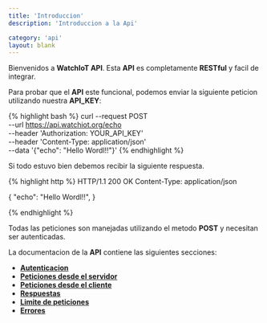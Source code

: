 ```yaml
---
title: 'Introduccion'
description: 'Introduccion a la Api'

category: 'api'
layout: blank
---
```


Bienvenidos a **WatchIoT API**. Esta **API** es completamente **RESTful** y facil de integrar.

Para probar que el **API** este funcional, podemos enviar la siguiente peticion utilizando nuestra **API_KEY**:

{% highlight bash %}
curl --request POST \
  --url https://api.watchiot.org/echo \
  --header 'Authorization: YOUR_API_KEY' \
  --header 'Content-Type: application/json' \
  --data '{"echo": "Hello Wordl!!"}'
{% endhighlight %}

Si todo estuvo bien debemos recibir la siguiente respuesta.

{% highlight http %}
HTTP/1.1 200 OK
Content-Type: application/json

{
    "echo": "Hello Wordl!!",
}

{% endhighlight %}


Todas las peticiones son manejadas utilizando el metodo **POST** y necesitan ser autenticadas.

La documentacion de la **API** contiene las siguientes secciones:

* **[Autenticacion](#/authentication/)**
* **[Peticiones desde el servidor](#/request-server/)**
* **[Peticiones desde el cliente](#/request-client/)**
* **[Respuestas](#/response/)**
* **[Limite de peticiones](#/rate-limit/)**
* **[Errores](#/error/)**

